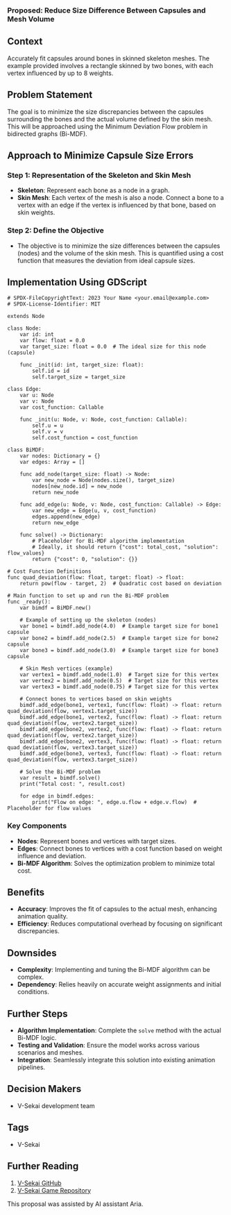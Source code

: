 ### Proposed: Reduce Size Difference Between Capsules and Mesh Volume

## Context

Accurately fit capsules around bones in skinned skeleton meshes. The example provided involves a rectangle skinned by two bones, with each vertex influenced by up to 8 weights.

## Problem Statement

The goal is to minimize the size discrepancies between the capsules surrounding the bones and the actual volume defined by the skin mesh. This will be approached using the Minimum Deviation Flow problem in bidirected graphs (Bi-MDF).

## Approach to Minimize Capsule Size Errors

### Step 1: Representation of the Skeleton and Skin Mesh

- **Skeleton**: Represent each bone as a node in a graph.
- **Skin Mesh**: Each vertex of the mesh is also a node. Connect a bone to a vertex with an edge if the vertex is influenced by that bone, based on skin weights.

### Step 2: Define the Objective

- The objective is to minimize the size differences between the capsules (nodes) and the volume of the skin mesh. This is quantified using a cost function that measures the deviation from ideal capsule sizes.

## Implementation Using GDScript

```gdscript
# SPDX-FileCopyrightText: 2023 Your Name <your.email@example.com>
# SPDX-License-Identifier: MIT

extends Node

class Node:
    var id: int
    var flow: float = 0.0
    var target_size: float = 0.0  # The ideal size for this node (capsule)

    func _init(id: int, target_size: float):
        self.id = id
        self.target_size = target_size

class Edge:
    var u: Node
    var v: Node
    var cost_function: Callable

    func _init(u: Node, v: Node, cost_function: Callable):
        self.u = u
        self.v = v
        self.cost_function = cost_function

class BiMDF:
    var nodes: Dictionary = {}
    var edges: Array = []

    func add_node(target_size: float) -> Node:
        var new_node = Node(nodes.size(), target_size)
        nodes[new_node.id] = new_node
        return new_node

    func add_edge(u: Node, v: Node, cost_function: Callable) -> Edge:
        var new_edge = Edge(u, v, cost_function)
        edges.append(new_edge)
        return new_edge

    func solve() -> Dictionary:
        # Placeholder for Bi-MDF algorithm implementation
        # Ideally, it should return {"cost": total_cost, "solution": flow_values}
        return {"cost": 0, "solution": {}}

# Cost Function Definitions
func quad_deviation(flow: float, target: float) -> float:
    return pow(flow - target, 2)  # Quadratic cost based on deviation

# Main function to set up and run the Bi-MDF problem
func _ready():
    var bimdf = BiMDF.new()

    # Example of setting up the skeleton (nodes)
    var bone1 = bimdf.add_node(4.0)  # Example target size for bone1 capsule
    var bone2 = bimdf.add_node(2.5)  # Example target size for bone2 capsule
    var bone3 = bimdf.add_node(3.0)  # Example target size for bone3 capsule

    # Skin Mesh vertices (example)
    var vertex1 = bimdf.add_node(1.0)  # Target size for this vertex
    var vertex2 = bimdf.add_node(0.5)  # Target size for this vertex
    var vertex3 = bimdf.add_node(0.75) # Target size for this vertex

    # Connect bones to vertices based on skin weights
    bimdf.add_edge(bone1, vertex1, func(flow: float) -> float: return quad_deviation(flow, vertex1.target_size))
    bimdf.add_edge(bone1, vertex2, func(flow: float) -> float: return quad_deviation(flow, vertex2.target_size))
    bimdf.add_edge(bone2, vertex2, func(flow: float) -> float: return quad_deviation(flow, vertex2.target_size))
    bimdf.add_edge(bone2, vertex3, func(flow: float) -> float: return quad_deviation(flow, vertex3.target_size))
    bimdf.add_edge(bone3, vertex3, func(flow: float) -> float: return quad_deviation(flow, vertex3.target_size))

    # Solve the Bi-MDF problem
    var result = bimdf.solve()
    print("Total cost: ", result.cost)

    for edge in bimdf.edges:
        print("Flow on edge: ", edge.u.flow + edge.v.flow)  # Placeholder for flow values
```

### Key Components

- **Nodes**: Represent bones and vertices with target sizes.
- **Edges**: Connect bones to vertices with a cost function based on weight influence and deviation.
- **Bi-MDF Algorithm**: Solves the optimization problem to minimize total cost.

## Benefits

- **Accuracy**: Improves the fit of capsules to the actual mesh, enhancing animation quality.
- **Efficiency**: Reduces computational overhead by focusing on significant discrepancies.

## Downsides

- **Complexity**: Implementing and tuning the Bi-MDF algorithm can be complex.
- **Dependency**: Relies heavily on accurate weight assignments and initial conditions.

## Further Steps

- **Algorithm Implementation**: Complete the `solve` method with the actual Bi-MDF logic.
- **Testing and Validation**: Ensure the model works across various scenarios and meshes.
- **Integration**: Seamlessly integrate this solution into existing animation pipelines.

## Decision Makers

- V-Sekai development team

## Tags

- V-Sekai

## Further Reading

1. [V-Sekai GitHub](https://github.com/v-sekai)
2. [V-Sekai Game Repository](https://github.com/v-sekai/v-sekai-game)

This proposal was assisted by AI assistant Aria.
